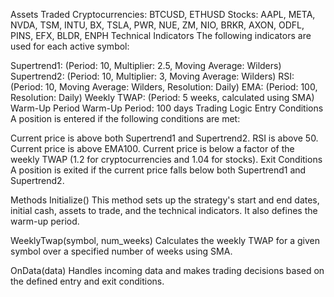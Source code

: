 Assets Traded
Cryptocurrencies: BTCUSD, ETHUSD
Stocks: AAPL, META, NVDA, TSM, INTU, BX, TSLA, PWR, NUE, ZM, NIO, BRKR, AXON, ODFL, PINS, EFX, BLDR, ENPH
Technical Indicators
The following indicators are used for each active symbol:

Supertrend1: (Period: 10, Multiplier: 2.5, Moving Average: Wilders)
Supertrend2: (Period: 10, Multiplier: 3, Moving Average: Wilders)
RSI: (Period: 10, Moving Average: Wilders, Resolution: Daily)
EMA: (Period: 100, Resolution: Daily)
Weekly TWAP: (Period: 5 weeks, calculated using SMA)
Warm-Up Period
Warm-Up Period: 100 days
Trading Logic
Entry Conditions
A position is entered if the following conditions are met:

Current price is above both Supertrend1 and Supertrend2.
RSI is above 50.
Current price is above EMA100.
Current price is below a factor of the weekly TWAP (1.2 for cryptocurrencies and 1.04 for stocks).
Exit Conditions
A position is exited if the current price falls below both Supertrend1 and Supertrend2.

Methods
Initialize()
This method sets up the strategy's start and end dates, initial cash, assets to trade, and the technical indicators. It also defines the warm-up period.

WeeklyTwap(symbol, num_weeks)
Calculates the weekly TWAP for a given symbol over a specified number of weeks using SMA.

OnData(data)
Handles incoming data and makes trading decisions based on the defined entry and exit conditions.
